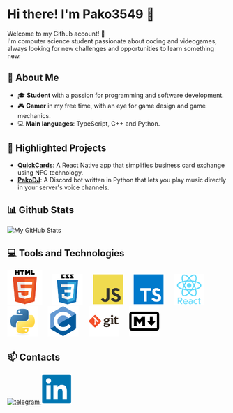 # Hi there! I'm Pako3549 👋
Welcome to my Github account! 🎉  
I'm computer science student passionate about coding and videogames, always looking for new challenges and opportunities to learn something new.
## 🌟 About Me
- 🎓 **Student** with a passion for programming and software development.
- 🎮 **Gamer** in my free time, with an eye for game design and game mechanics.
- 💻 **Main languages**: TypeScript, C++ and Python.

## 🚀 Highlighted Projects
- **[QuickCards](https://github.com/Pako3549/QuickCards)**: A React Native app that simplifies business card exchange using NFC technology.
- **[PakoDJ](https://github.com/Pako3549/PakoDJ)**: A Discord bot written in Python that lets you play music directly in your server's voice channels.
## 📊 Github Stats
![My GitHub Stats](https://github-readme-stats.vercel.app/api/top-langs/?username=Pako3549&layout=compact&langs_count=10&theme=dark)
## 💻 Tools and Technologies
<div align="left">
  <img src="https://raw.githubusercontent.com/devicons/devicon/master/icons/html5/html5-original-wordmark.svg" height="80" alt="html5"/>
  <img width="15"/>
  <img src="https://raw.githubusercontent.com/devicons/devicon/master/icons/css3/css3-original-wordmark.svg" height="70" alt="css"/>
    <img width="15"/>
  <img src="https://raw.githubusercontent.com/devicons/devicon/master/icons/javascript/javascript-original.svg" height="70" alt="javascript"/>
  <img width="15"/>
  <img src="https://raw.githubusercontent.com/devicons/devicon/master/icons/typescript/typescript-original.svg" height="70" alt="typescript"/>
  <img width="15"/>
  <img src="https://raw.githubusercontent.com/devicons/devicon/master/icons/react/react-original-wordmark.svg" height="70" alt="reactnative"/>
  <img width="15"/>
  <img src="https://raw.githubusercontent.com/devicons/devicon/master/icons/python/python-original.svg" height="70" alt="python"/>
  <img width="15"/>
  <img src="https://raw.githubusercontent.com/devicons/devicon/master/icons/c/c-original.svg" height="70" alt="c"/>
  <img width="15"/>
  <img src="https://raw.githubusercontent.com/devicons/devicon/master/icons/git/git-original-wordmark.svg" height="70" alt="git"/>
  <img width="15"/>
  <img src="https://raw.githubusercontent.com/devicons/devicon/master/icons/markdown/markdown-original.svg" height="70" alt="markdown"/>
</div>

## 📫 Contacts
<div align="left">
    <a href="https://t.me/pako3549">
    <img src=""https://upload.wikimedia.org/wikipedia/commons/8/82/Telegram_logo.svg" width="70" height="70" alt="telegram"/>
  </a>
  <a href="https://www.linkedin.com/in/pako3549">
    <img src="https://raw.githubusercontent.com/devicons/devicon/master/icons/linkedin/linkedin-original.svg" width="70" height="70" alt="linkedin"/>
  </a>
</div>
